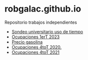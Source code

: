 # robgalac.github.io

Repositorio trabajos independientes

<ul>
<li><a href="https://dieef-iieg.github.io/UsoTiempo22/EUTEU.html">Sondeo universitario uso de tiempo</a></li>
<li><a href="https://iieg.gob.mx/ocupaciones/ocup1erT23/">Ocupaciones 1erT 2023</a></li>
<li><a href="https://iieg.gob.mx/ns/?page_id=13189">Precio gasolina</a></li>
<li><a href="https://robgalac.github.io/ocup4toT20">Ocupaciones 4toT 2020.</a></li>
<li><a href="https://robgalac.github.io/ocup4toT21">Ocupaciones 4toT 2021</a></li>

</ul>
